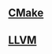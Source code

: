 ## [CMake](https://github.com/Mirlongue/Compilers/tree/main/CMake)

## [LLVM](https://github.com/Mirlongue/Compilers/tree/main/LLVM)

